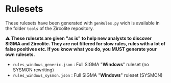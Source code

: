 # Rulesets

These rulesets have been generated with `genRules.py` wich is available in the folder `tools` of the Zircolite repository.

:warning: **These rulesets are given "as is" to help new analysts to discover SIGMA and Zircolite. They are not filtered for slow rules, rules with a lot of false positives etc. If you know what you do, you MUST generate your own rulesets.**

- `rules_windows_generic.json` : Full SIGMA "**Windows**" ruleset (no SYSMON rewriting)
- `rules_windows_sysmon.json` : Full SIGMA "**Windows**" ruleset (SYSMON)
